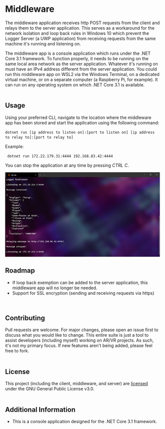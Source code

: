 # Middleware
The middleware application receives http POST requests from the client and relays them to the server application. This serves as a workaround for the network isolation and loop back rules in Windows 10 which prevent the Logger Server (a UWP application) from receiving requests from the same machine it's running and listening on. 

The middleware app is a console application which runs under the .NET Core 3.1 framework. To function properly, it needs to be running on the same local area network as the server application. Whatever it's running on must have an IPv4 address different from the server application. You could run this middleware app on WSL2 via the Windows Terminal, on a dedicated virtual machine, or on a separate computer (a Raspberry Pi, for example). It can run on any operating system on which .NET Core 3.1 is available.
<br />
<br />

## Usage
Using your preferred CLI, navigate to the location where the middleware app has been stored and start the application using the following command:
```dos
dotnet run [ip address to listen on]:[port to listen on] [ip address to relay to]:[port to relay to]
```
Example:
```dos
 dotnet run 172.22.179.31:4444 192.168.83.42:4444
```
You can stop the application at any time by pressing *CTRL C*.

<img src="https://github.com/torynfarr/logger/blob/main/docs/images/middleware-relaying-messages.png" width="800">

## Roadmap
- If loop back exemption can be added to the server application, this middleware app will no longer be needed.
- Support for SSL encryption (sending and receiving requests via https)
<br />

## Contributing
Pull requests are welcome. For major changes, please open an issue first to discuss what you would like to change. This entire suite is just a tool to assist developers (including myself) working on AR/VR projects. As such, it's not my primary focus. If new features aren't being added, please feel free to fork.
<br />
<br />

## License
This project (including the client, middleware, and server) are [licensed](https://github.com/torynfarr/logger/blob/main/LICENSE) under the GNU General Public License v3.0.
<br />
<br />

## Additional Information

- This is a console application designed for the .NET Core 3.1 framework.
